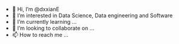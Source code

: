 - 👋 Hi, I’m @dxxianE
- 👀 I’m interested in Data Science, Data engineering and Software
- 🌱 I’m currently learning ...
- 💞️ I’m looking to collaborate on ...
- 📫 How to reach me ...

<!---
dxxianE/dxxianE is a ✨ special ✨ repository because its `README.md` (this file) appears on your GitHub profile.
You can click the Preview link to take a look at your changes.
--->
